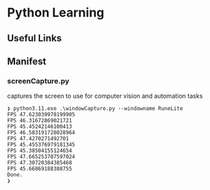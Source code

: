 # Python Learning

## Useful Links

## Manifest

### screenCapture.py 

captures the screen to use for computer vision and automation tasks

```console
❯ python3.11.exe .\windowCapture.py --windowname RuneLite
FPS 47.623039978199905
FPS 46.31672869021721
FPS 45.45242146100413
FPS 46.583191728028964
FPS 47.4270271492701
FPS 45.455376979181345
FPS 45.38504155124654
FPS 47.665253707597024
FPS 47.30720384385468
FPS 45.66869188388755
Done.
❯
```